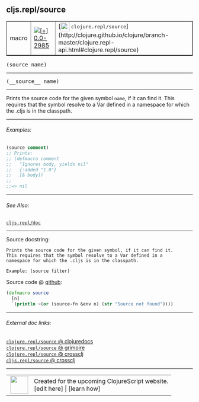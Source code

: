 ## cljs.repl/source



 <table border="1">
<tr>
<td>macro</td>
<td><a href="https://github.com/cljsinfo/cljs-api-docs/tree/0.0-2985"><img valign="middle" alt="[+] 0.0-2985" title="Added in 0.0-2985" src="https://img.shields.io/badge/+-0.0--2985-lightgrey.svg"></a> </td>
<td>
[<img height="24px" valign="middle" src="http://i.imgur.com/1GjPKvB.png"> <samp>clojure.repl/source</samp>](http://clojure.github.io/clojure/branch-master/clojure.repl-api.html#clojure.repl/source)
</td>
</tr>
</table>

<samp>(source name)</samp><br>

---

 <samp>
(__source__ name)<br>
</samp>

---

Prints the source code for the given symbol `name`, if it can find it.  This
requires that the symbol resolve to a Var defined in a namespace for which the
.cljs is in the classpath.



---

###### Examples:

```clj
(source comment)
;; Prints:
;; (defmacro comment
;;   "Ignores body, yields nil"
;;   {:added "1.0"}
;;   [& body])
;;
;;=> nil
```



---

###### See Also:

[`cljs.repl/doc`](../cljs.repl/doc.md)<br>

---


Source docstring:

```
Prints the source code for the given symbol, if it can find it.
This requires that the symbol resolve to a Var defined in a
namespace for which the .cljs is in the classpath.

Example: (source filter)
```


Source code @ [github]():

```clj
(defmacro source
  [n]
  `(println ~(or (source-fn &env n) (str "Source not found"))))
```

<!--
Repo - tag - source tree - lines:

 <pre>

</pre>

-->

---



###### External doc links:

[`clojure.repl/source` @ clojuredocs](http://clojuredocs.org/clojure.repl/source)<br>
[`clojure.repl/source` @ grimoire](http://conj.io/store/v1/org.clojure/clojure/1.7.0-beta3/clj/clojure.repl/source/)<br>
[`clojure.repl/source` @ crossclj](http://crossclj.info/fun/clojure.repl/source.html)<br>
[`cljs.repl/source` @ crossclj](http://crossclj.info/fun/cljs.repl/source.html)<br>

---

 <table>
<tr><td>
<img valign="middle" align="right" width="48px" src="http://i.imgur.com/Hi20huC.png">
</td><td>
Created for the upcoming ClojureScript website.<br>
[edit here] | [learn how]
</td></tr></table>

[edit here]:https://github.com/cljsinfo/cljs-api-docs/blob/master/cljsdoc/cljs.repl/source.cljsdoc
[learn how]:https://github.com/cljsinfo/cljs-api-docs/wiki/cljsdoc-files

<!--

This information was too distracting to show to readers, but I'll leave it
commented here since it is helpful to:

- pretty-print the data used to generate this document
- and show how to retrieve that data



The API data for this symbol:

```clj
{:description "Prints the source code for the given symbol `name`, if it can find it.  This\nrequires that the symbol resolve to a Var defined in a namespace for which the\n.cljs is in the classpath.",
 :ns "cljs.repl",
 :name "source",
 :signature ["[name]"],
 :name-encode "source",
 :history [["+" "0.0-2985"]],
 :type "macro",
 :clj-equiv {:full-name "clojure.repl/source",
             :url "http://clojure.github.io/clojure/branch-master/clojure.repl-api.html#clojure.repl/source"},
 :related ["cljs.repl/doc"],
 :full-name-encode "cljs.repl/source",
 :source {:code "(defmacro source\n  [n]\n  `(println ~(or (source-fn &env n) (str \"Source not found\"))))",
          :title "Source code",
          :repo "clojurescript",
          :tag "r1.9.14",
          :filename "src/main/clojure/cljs/repl.cljc",
          :lines [1256 1263],
          :url "https://github.com/clojure/clojurescript/blob/r1.9.14/src/main/clojure/cljs/repl.cljc#L1256-L1263"},
 :usage ["(source name)"],
 :examples [{:id "94c94c",
             :content "```clj\n(source comment)\n;; Prints:\n;; (defmacro comment\n;;   \"Ignores body, yields nil\"\n;;   {:added \"1.0\"}\n;;   [& body])\n;;\n;;=> nil\n```"}],
 :full-name "cljs.repl/source",
 :docstring "Prints the source code for the given symbol, if it can find it.\nThis requires that the symbol resolve to a Var defined in a\nnamespace for which the .cljs is in the classpath.\n\nExample: (source filter)",
 :cljsdoc-url "https://github.com/cljsinfo/cljs-api-docs/blob/master/cljsdoc/cljs.repl/source.cljsdoc"}

```

Retrieve the API data for this symbol:

```clj
;; from Clojure REPL
(require '[clojure.edn :as edn])
(-> (slurp "https://raw.githubusercontent.com/cljsinfo/cljs-api-docs/catalog/cljs-api.edn")
    (edn/read-string)
    (get-in [:symbols "cljs.repl/source"]))
```

-->
